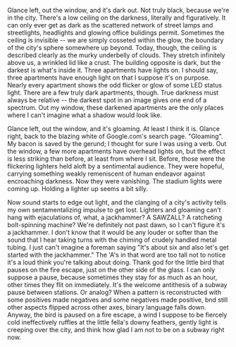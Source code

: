 Glance left, out the window, and it's dark out. Not truly black, because we're in the city. There's a low ceiling on the darkness, literally and figuratively. It can only ever get as dark as the scattered network of street lamps and streetlights, headlights and glowing office bulidings permit. Sometimes the ceiling is invisible -- we are simply cosseted within the glow, the boundary of the city's sphere somewhere up beyond. Today, though, the ceiling is described clearly as the murky underbelly of clouds. They stretch infinitely above us, a wrinkled lid like a crust. The building opposite is dark, but the darkest is what's inside it. Three apartments have lights on. I should say, three apartments have enough light on that I suppose it's on purpose. Nearly every apartment shows the odd flicker or glow of some LED status light. There are a few truly dark apartments, though. True darkness must always be relative -- the darkest spot in an image gives one end of a spectrum. Out my window, these darkened apartments are the only places where I can't imagine what a shadow would look like.

Glance left, out the window, and it's gloaming. At least I think it is. Glance right, back to the blazing white of Google.com's search page. "Gloaming". My bacon is saved by the gerund; I thought for sure I was using a verb. Out the window, a few more apartments have overhead lights on, but the effect is less striking than before, at least from where I sit. Before, those were the flickering lighters held aloft by a sentimental audience. They were hopeful, carrying something weakly remeniscent of human endeavor against encroaching darkness. Now they were vanishing. The stadium lights were coming up. Holding a lighter up seems a bit silly.

Now sound starts to edge out light, and the clanging of a city's activity tells my own sentamentalizing impulse to get lost. Lighters and gloaming can't hang with ejaculations of, what, a jackhammer? A SAWZALL? A ratcheting bolt-spinning machine? We're definitely not past dawn, so I can't figure it's a jackhammer. I don't know that it would be any louder or softer than the sound that I hear taking turns with the chiming of crudely handled metal tubing. I just can't imagine a foreman saying "It's about six and also let's get started with the jackhammer." The 'A's in that word are too tall not to notice it's a loud think you're talking about doing. Thank god for the little bird that pauses on the fire escape, just on the other side of the glass. I can only suppose a pause, because sometimes they stay for as much as an hour, other times they flit on immediately. It's the welcome antithesis of a subway pause between stations. Or analog? When a pattern is reconstructed with some positives made negatives and some negatives made positive, bnd still other aspects flipped across other axes, binary language falls down. Anyway, the bird is paused on a fire escape, a wind I suppose to be fiercely cold ineffectively ruffles at the little fella's downy feathers, gently light is creeping over the city, and think how glad I am not to be on a subway right now.


